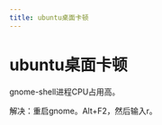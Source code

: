 ```yaml
---
title: ubuntu桌面卡顿
---
```


# ubuntu桌面卡顿

[](https://askubuntu.com/questions/1036441/ubuntu-18-04-gnome-shell-high-cpu-usage/1066627#1066627?newreg=c5d490bd9ed94f46a8a2fa92415321b0)

gnome-shell进程CPU占用高。

解决：重启gnome。Alt+F2，然后输入r。